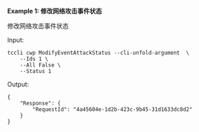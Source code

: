 **Example 1: 修改网络攻击事件状态**

修改网络攻击事件状态

Input: 

```
tccli cwp ModifyEventAttackStatus --cli-unfold-argument  \
    --Ids 1 \
    --All False \
    --Status 1
```

Output: 
```
{
    "Response": {
        "RequestId": "4a45604e-1d2b-423c-9b45-31d1633dc8d2"
    }
}
```

